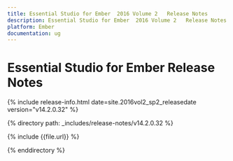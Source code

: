```yaml
---
title: Essential Studio for Ember  2016 Volume 2   Release Notes  
description: Essential Studio for Ember  2016 Volume 2   Release Notes  
platform: Ember
documentation: ug
---
```


# Essential Studio for Ember  Release Notes  

{% include release-info.html date=site.2016vol2_sp2_releasedate version="v14.2.0.32" %} 

{% directory path: _includes/release-notes/v14.2.0.32 %}

{% include {{file.url}} %}

{% enddirectory %}